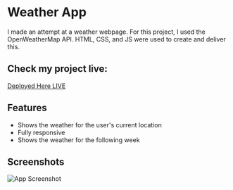 
# Weather App


I made an attempt at a weather webpage. For this project, I used the OpenWeatherMap API. HTML, CSS, and JS were used to create and deliver this.

## Check my project live:
<a href="https://dazzling-faun-bac165.netlify.app/" target="_blank"> Deployed Here LIVE <a>


## Features

- Shows the weather for the user's current location 
- Fully responsive
- Shows the weather for the following week



## Screenshots

![App Screenshot](https://iili.io/jKARDP.png)




